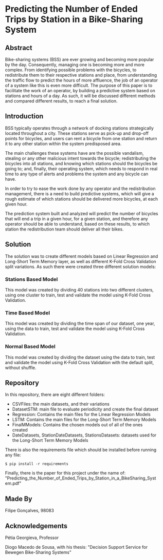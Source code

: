 # Predicting the Number of Ended Trips by Station in a Bike-Sharing System

## Abstract
Bike-sharing systems (BSS) are ever growing and becoming more popular by the day. Consequently, managing one is becoming more and more complex. From identifying possible problems with the bicycles, to redistribute them to their respective stations and place, from understanding the traffic flow to predict the hours of more affluence, the job of an operator of a system like this is even more difficult. The purpose of this paper is to facilitate the work of an operator, by building a predictive system based on stations and hours of a day. As such, it will be discussed different methods and compared different results, to reach a final solution. 

## Introduction
BSS typically operates through a network of docking stations strategically located throughout a city. These stations serve as pick-up and drop-off points for bicycles, and users can rent a bicycle from one station and return it to any other station within the system predisposed area. 

The main challenges these systems have are the possible vandalism, stealing or any other malicious intent towards the bicycle; redistributing the bicycles into all stations, and knowing which stations should the bicycles be going to; and, finally, their operating system, which needs to respond in real time to any type of alerts and problems the system and any bicycle can have.

In order to try to ease the work done by any operator and the redistribution management, there is a need to build predictive systems, which will give a rough estimate of which stations should be delivered more bicycles, at each given hour.

The prediction system built and analyzed will predict the number of bicycles that will end a trip in a given hour, for a given station, and therefore any operator should be able to understand, based on these results, to which station the redistribution team should deliver all their bikes.

## Solution
The solution was to create different models based on Linear Regression and Long-Short Term Memory layer, as well as different K-Fold Cross Validation split variations.
As such there were created three different solution models:

### Stations Based Model
This model was created by dividing 40 stations into two different clusters, using one cluster to train, test and validate the model using K-Fold Cross Validation.

### Time Based Model
This model was created by dividing the time span of our dataset, one year, using the data to train, test and validate the model using K-Fold Cross Validation.

### Normal Based Model
This model was created by dividing the dataset using the data to train, test and validate the model using K-Fold Cross Validation with the default split, without shuffle.

## Repository
In this repository, there are eight different folders:
- CSVFiles: the main datasets, and their variations
- DatasetSTM: main file to evaluate periodicity and create the final dataset
- Regression: Contains the main files for the Linear Regression Models
- LSTM: Contains the main files for the Long-Short Term Memory Models
- FinalMModels: Contains the chosen models out of all of the ones created
- DateDatasets, StationDateDatasets, StationsDatasets: datasets used for the Long-Short Term Memory Models

There is also the requirements file which should be installed before running any file:
```
$ pip install -r requirements
``` 

Finally, there is the paper for this project under the name of: "Predicting_the_Number_of_Ended_Trips_by_Station_in_a_BikeSharing_System.pdf"

## Made By
Filipe Gonçalves, 98083

## Acknowledgements
Pétia Georgieva, Professor

Diogo Macedo de Sousa, with his thesis: "Decision Support Service for Bewegen Bike-Sharing Systems"
